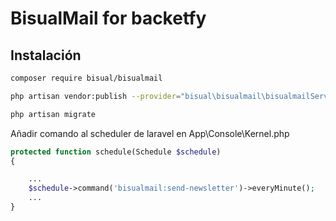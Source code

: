 # BisualMail for backetfy

## Instalación

```bash
composer require bisual/bisualmail

php artisan vendor:publish --provider="bisual\bisualmail\bisualmailServiceProvider"

php artisan migrate 
```

Añadir comando al scheduler de laravel en App\Console\Kernel.php
```php
protected function schedule(Schedule $schedule)
{

    ...
    $schedule->command('bisualmail:send-newsletter')->everyMinute();
    ...
}
```